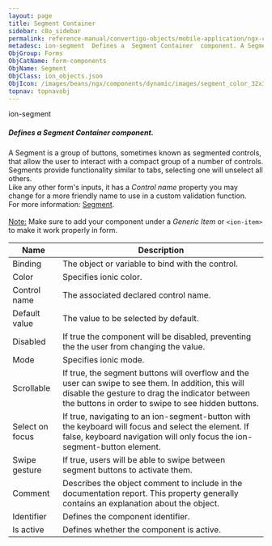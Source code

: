 ```yaml
---
layout: page
title: Segment Container
sidebar: c8o_sidebar
permalink: reference-manual/convertigo-objects/mobile-application/ngx-components/form-components/segment-container/
metadesc: ion-segment  Defines a  Segment Container  component. A Segment is a group of buttons, sometimes known as segmented controls, that allow the user to i
ObjGroup: Forms
ObjCatName: form-components
ObjName: Segment
ObjClass: ion_objects.json
ObjIcon: /images/beans/ngx/components/dynamic/images/segment_color_32x32.png
topnav: topnavobj
---
```

ion-segment<br/>

##### Defines a <i>Segment Container</i> component.<br/>
A Segment is a group of buttons, sometimes known as segmented controls, that allow the user to interact with a compact group of a number of controls.<br/>
Segments provide functionality similar to tabs, selecting one will unselect all others.<br/>
Like any other form's inputs, it has a <i>Control name</i> property you may change for a more friendly name to use in a custom validation function.<br/>
For more information: <a href='https://ionic-docs-o31kiyk8l-ionic1.vercel.app/docs/api/segment'>Segment</a>.<br/>
<br/>
<span class='orangetwinsoft'><u>Note:</u></span> Make sure to add your component under a <i>Generic Item</i> or <code>&lt;ion-item&gt;</code> to make it work properly in form.

Name | Description 
--- | ---
Binding | The object or variable to bind with the control.
Color | Specifies ionic color.
Control name | The associated declared control name.
Default value | The value to be selected by default.
Disabled | If true the component will be disabled, preventing the the user from changing the value.
Mode | Specifies ionic mode.
Scrollable | If true, the segment buttons will overflow and the user can swipe to see them. In addition, this will disable the gesture to drag the indicator between the buttons in order to swipe to see hidden buttons.
Select on focus | If true, navigating to an ion-segment-button with the keyboard will focus and select the element. If false, keyboard navigation will only focus the ion-segment-button element.
Swipe gesture | If true, users will be able to swipe between segment buttons to activate them.
Comment | Describes the object comment to include in the documentation report.  This property generally contains an explanation about the object. 
Identifier | Defines the component identifier.  
Is active | Defines whether the component is active. 

